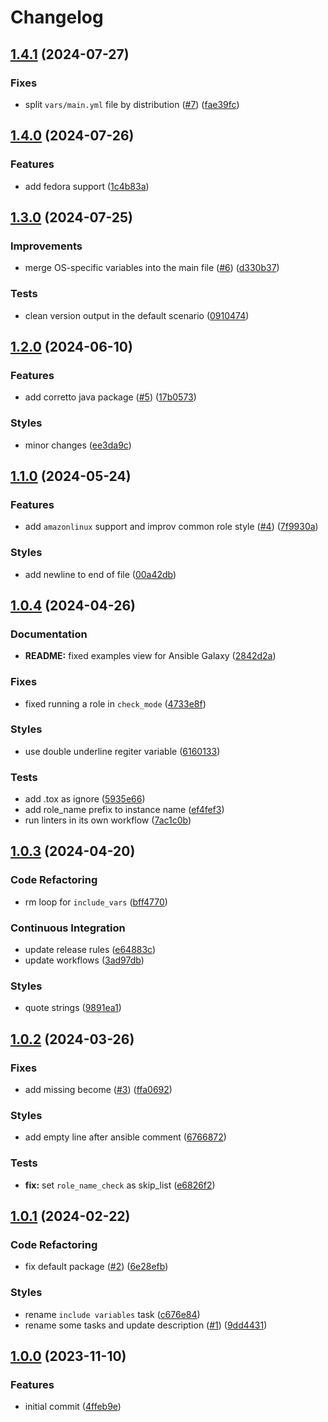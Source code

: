 # Changelog

## [1.4.1](https://github.com/antmelekhin/ansible-role-java/compare/v1.4.0...v1.4.1) (2024-07-27)


### Fixes

* split `vars/main.yml` file by distribution ([#7](https://github.com/antmelekhin/ansible-role-java/issues/7)) ([fae39fc](https://github.com/antmelekhin/ansible-role-java/commit/fae39fcd5ae1358aa87a0b9887ca51425539e106))

## [1.4.0](https://github.com/antmelekhin/ansible-role-java/compare/v1.3.0...v1.4.0) (2024-07-26)


### Features

* add fedora support ([1c4b83a](https://github.com/antmelekhin/ansible-role-java/commit/1c4b83a74069ba0c3e816fa33ab9a1588f3db590))

## [1.3.0](https://github.com/antmelekhin/ansible-role-java/compare/v1.2.0...v1.3.0) (2024-07-25)


### Improvements

* merge OS-specific variables into the main file ([#6](https://github.com/antmelekhin/ansible-role-java/issues/6)) ([d330b37](https://github.com/antmelekhin/ansible-role-java/commit/d330b372dc86392e67436a448c8ffde95650d055))


### Tests

* clean version output in the default scenario ([0910474](https://github.com/antmelekhin/ansible-role-java/commit/09104742edd1f72a644d61717089f519382ca04d))

## [1.2.0](https://github.com/antmelekhin/ansible-role-java/compare/v1.1.0...v1.2.0) (2024-06-10)


### Features

* add corretto java package ([#5](https://github.com/antmelekhin/ansible-role-java/issues/5)) ([17b0573](https://github.com/antmelekhin/ansible-role-java/commit/17b05736abb43cfabe7477b212f623d319ec99c7))


### Styles

* minor changes ([ee3da9c](https://github.com/antmelekhin/ansible-role-java/commit/ee3da9c803c209b4577d230c0de1696bacd524ed))

## [1.1.0](https://github.com/antmelekhin/ansible-role-java/compare/v1.0.4...v1.1.0) (2024-05-24)


### Features

* add `amazonlinux` support and improv common role style ([#4](https://github.com/antmelekhin/ansible-role-java/issues/4)) ([7f9930a](https://github.com/antmelekhin/ansible-role-java/commit/7f9930aa630bbfe90debf7ce886ff2c3b1b1882f))


### Styles

* add newline to end of file ([00a42db](https://github.com/antmelekhin/ansible-role-java/commit/00a42db90c4ec2d3b5a749a4af818e79e9b40421))

## [1.0.4](https://github.com/antmelekhin/ansible-role-java/compare/v1.0.3...v1.0.4) (2024-04-26)


### Documentation

* **README:** fixed examples view for Ansible Galaxy ([2842d2a](https://github.com/antmelekhin/ansible-role-java/commit/2842d2a5db2132d0ba331822a7edb6d5139f5b22))


### Fixes

* fixed running a role in `check_mode` ([4733e8f](https://github.com/antmelekhin/ansible-role-java/commit/4733e8f836a9fa5f292d96ee870e8b22dccca001))


### Styles

* use double underline regiter variable ([6160133](https://github.com/antmelekhin/ansible-role-java/commit/61601339cd7108ede333d560f52fbabfeb9dd577))


### Tests

* add .tox as ignore ([5935e66](https://github.com/antmelekhin/ansible-role-java/commit/5935e6681c06eda34ae9a89810e857b3a1d59f5e))
* add role_name prefix to instance name ([ef4fef3](https://github.com/antmelekhin/ansible-role-java/commit/ef4fef355fc7ba416ee413c0f97a9ba758a3016c))
* run linters in its own workflow ([7ac1c0b](https://github.com/antmelekhin/ansible-role-java/commit/7ac1c0bd2379553055c92c10c2a16496c74c92f5))

## [1.0.3](https://github.com/antmelekhin/ansible-role-java/compare/v1.0.2...v1.0.3) (2024-04-20)


### Code Refactoring

* rm loop for `include_vars` ([bff4770](https://github.com/antmelekhin/ansible-role-java/commit/bff4770431cbdad94d3258316bed25f9a44842f1))


### Continuous Integration

* update release rules ([e64883c](https://github.com/antmelekhin/ansible-role-java/commit/e64883c5c8ee8904e59e0fe53d7d2e40c21bd2ca))
* update workflows ([3ad97db](https://github.com/antmelekhin/ansible-role-java/commit/3ad97db3a04a6cc85df2f97d8973b67a9fb87dc5))


### Styles

* quote strings ([9891ea1](https://github.com/antmelekhin/ansible-role-java/commit/9891ea103966caac3584ca3c3aefcb4485356eb4))

## [1.0.2](https://github.com/antmelekhin/ansible-role-java/compare/v1.0.1...v1.0.2) (2024-03-26)


### Fixes

* add missing become ([#3](https://github.com/antmelekhin/ansible-role-java/issues/3)) ([ffa0692](https://github.com/antmelekhin/ansible-role-java/commit/ffa0692ae4b7057ec4945572b04e631f4c946b0b))


### Styles

* add empty line after ansible comment ([6766872](https://github.com/antmelekhin/ansible-role-java/commit/6766872696d4c0dd69a8428a8ab7055d46c6d231))


### Tests

* **fix:** set `role_name_check` as skip_list ([e6826f2](https://github.com/antmelekhin/ansible-role-java/commit/e6826f219de3c8869c5bb7cd5290642dd48c677f))

## [1.0.1](https://github.com/antmelekhin/ansible-role-java/compare/v1.0.0...v1.0.1) (2024-02-22)


### Code Refactoring

* fix default package ([#2](https://github.com/antmelekhin/ansible-role-java/issues/2)) ([6e28efb](https://github.com/antmelekhin/ansible-role-java/commit/6e28efb7ffe50e48ab9b1de363236a1c25804b06))


### Styles

* rename `include variables` task ([c676e84](https://github.com/antmelekhin/ansible-role-java/commit/c676e84b3d362c8d6d79956c7a0bac558ccabb2a))
* rename some tasks and update description ([#1](https://github.com/antmelekhin/ansible-role-java/issues/1)) ([9dd4431](https://github.com/antmelekhin/ansible-role-java/commit/9dd4431d30f22ec9b3937dbef72859075cac4ca4))

## [1.0.0](https://github.com/antmelekhin/ansible-role-java/compare/...v1.0.0) (2023-11-10)


### Features

* initial commit ([4ffeb9e](https://github.com/antmelekhin/ansible-role-java/commit/4ffeb9e12abc8ffe7f06b115693691895a15516a))

